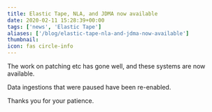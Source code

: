 ```yaml
---
title: Elastic Tape, NLA, and JDMA now available
date: 2020-02-11 15:28:39+00:00
tags: ['news', 'Elastic Tape']
aliases: ['/blog/elastic-tape-nla-and-jdma-now-available']
thumbnail: 
icon: fas circle-info
---
```


The work on patching etc has gone well, and these systems are now available.


Data ingestions that were paused have been re-enabled.


Thanks you for your patience.


